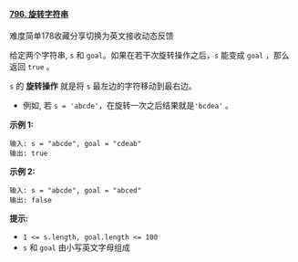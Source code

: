 #### [796. 旋转字符串](https://leetcode-cn.com/problems/rotate-string/)

难度简单178收藏分享切换为英文接收动态反馈

给定两个字符串, `s` 和 `goal`。如果在若干次旋转操作之后，`s` 能变成 `goal` ，那么返回 `true` 。

`s` 的 **旋转操作** 就是将 `s` 最左边的字符移动到最右边。 

- 例如, 若 `s = 'abcde'`，在旋转一次之后结果就是`'bcdea'` 。

 

**示例 1:**

```
输入: s = "abcde", goal = "cdeab"
输出: true
```

**示例 2:**

```
输入: s = "abcde", goal = "abced"
输出: false
```

 

**提示:**

- `1 <= s.length, goal.length <= 100`
- `s` 和 `goal` 由小写英文字母组成